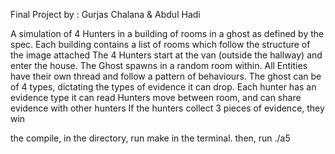 Final Project by : Gurjas Chalana & Abdul Hadi

A simulation of 4 Hunters in a building of rooms in a ghost as defined by the spec.
Each building contains a list of rooms which follow the structure of the image attached
The 4 Hunters start at the van (outside the hallway) and enter the house.
The Ghost spawns in a random room within.
All Entities have their own thread and follow a pattern of behaviours.
The ghost can be of 4 types, dictating the types of evidence it can drop.
Each hunter has an evidence type it can read
Hunters move between room, and can share evidence with other hunters
If the hunters collect 3 pieces of evidence, they win

the compile, in the directory, run make in the terminal. then, run ./a5

